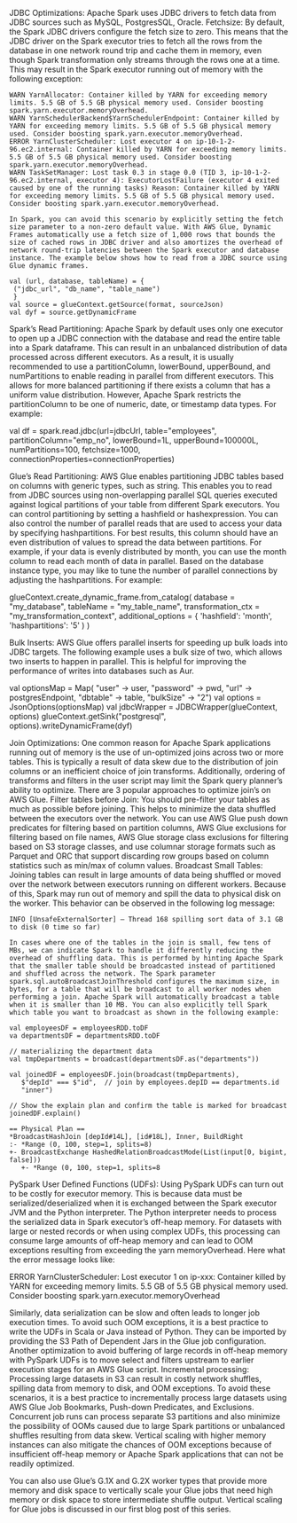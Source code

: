 JDBC Optimizations: Apache Spark uses JDBC drivers to fetch data from JDBC sources such as MySQL, PostgresSQL, Oracle.
    Fetchsize: By default, the Spark JDBC drivers configure the fetch size to zero. This means that the JDBC driver on the Spark executor tries to fetch all the rows from the database in one network round trip and cache them in memory, even though Spark transformation only streams through the rows one at a time. This may result in the Spark executor running out of memory with the following exception:

    WARN YarnAllocator: Container killed by YARN for exceeding memory limits. 5.5 GB of 5.5 GB physical memory used. Consider boosting spark.yarn.executor.memoryOverhead.
    WARN YarnSchedulerBackend$YarnSchedulerEndpoint: Container killed by YARN for exceeding memory limits. 5.5 GB of 5.5 GB physical memory used. Consider boosting spark.yarn.executor.memoryOverhead.
    ERROR YarnClusterScheduler: Lost executor 4 on ip-10-1-2-96.ec2.internal: Container killed by YARN for exceeding memory limits. 5.5 GB of 5.5 GB physical memory used. Consider boosting spark.yarn.executor.memoryOverhead.
    WARN TaskSetManager: Lost task 0.3 in stage 0.0 (TID 3, ip-10-1-2-96.ec2.internal, executor 4): ExecutorLostFailure (executor 4 exited caused by one of the running tasks) Reason: Container killed by YARN for exceeding memory limits. 5.5 GB of 5.5 GB physical memory used. Consider boosting spark.yarn.executor.memoryOverhead.

    In Spark, you can avoid this scenario by explicitly setting the fetch size parameter to a non-zero default value. With AWS Glue, Dynamic Frames automatically use a fetch size of 1,000 rows that bounds the size of cached rows in JDBC driver and also amortizes the overhead of network round-trip latencies between the Spark executor and database instance. The example below shows how to read from a JDBC source using Glue dynamic frames.

    val (url, database, tableName) = {
     ("jdbc_url", "db_name", "table_name")
     } 
    val source = glueContext.getSource(format, sourceJson)
    val dyf = source.getDynamicFrame

Spark’s Read Partitioning: Apache Spark by default uses only one executor to open up a JDBC connection with the database and read the entire table into a Spark dataframe. This can result in an unbalanced distribution of data processed across different executors. As a result, it is usually recommended to use a partitionColumn, lowerBound, upperBound, and numPartitions to enable reading in parallel from different executors. This allows for more balanced partitioning if there exists a column that has a uniform value distribution. However, Apache Spark restricts the partitionColumn to be one of numeric, date, or timestamp data types. For example:

val df = spark.read.jdbc(url=jdbcUrl, 
    table="employees", partitionColumn="emp_no", 
    lowerBound=1L, upperBound=100000L, numPartitions=100, 
    fetchsize=1000, connectionProperties=connectionProperties)

Glue’s Read Partitioning: AWS Glue enables partitioning JDBC tables based on columns with generic types, such as string. This enables you to read from JDBC sources using non-overlapping parallel SQL queries executed against logical partitions of your table from different Spark executors. You can control partitioning by setting a hashfield or hashexpression. You can also control the number of parallel reads that are used to access your data by specifying hashpartitions. For best results, this column should have an even distribution of values to spread the data between partitions. For example, if your data is evenly distributed by month, you can use the month column to read each month of data in parallel. Based on the database instance type, you may like to tune the number of parallel connections by adjusting the hashpartitions. For example:

glueContext.create_dynamic_frame.from_catalog(
    database = "my_database",
    tableName = "my_table_name",
    transformation_ctx = "my_transformation_context",
    additional_options = {
        'hashfield': 'month',
        'hashpartitions': '5'
    )
)

Bulk Inserts: AWS Glue offers parallel inserts for speeding up bulk loads into JDBC targets. The following example uses a bulk size of two, which allows two inserts to happen in parallel. This is helpful for improving the performance of writes into databases such as Aur.

val optionsMap = Map(
  "user" -> user,
  "password" -> pwd,
  "url" -> postgresEndpoint,
  "dbtable" -> table,
  "bulkSize" -> "2")
val options = JsonOptions(optionsMap)
val jdbcWrapper = JDBCWrapper(glueContext, options)
glueContext.getSink("postgresql", options).writeDynamicFrame(dyf)

Join Optimizations: One common reason for Apache Spark applications running out of memory is the use of un-optimized joins across two or more tables. This is typically a result of data skew due to the distribution of join columns or an inefficient choice of join transforms. Additionally, ordering of transforms and filters in the user script may limit the Spark query planner’s ability to optimize. There are 3 popular approaches to optimize join’s on AWS Glue.
    Filter tables before Join: You should pre-filter your tables as much as possible before joining. This helps to minimize the data shuffled between the executors over the network. You can use AWS Glue push down predicates for filtering based on partition columns, AWS Glue exclusions for filtering based on file names, AWS Glue storage class exclusions for filtering based on S3 storage classes, and use columnar storage formats such as Parquet and ORC that support discarding row groups based on column statistics such as min/max of column values.
    Broadcast Small Tables: Joining tables can result in large amounts of data being shuffled or moved over the network between executors running on different workers. Because of this, Spark may run out of memory and spill the data to physical disk on the worker. This behavior can be observed in the following log message:

    INFO [UnsafeExternalSorter] — Thread 168 spilling sort data of 3.1 GB to disk (0 time so far)

    In cases where one of the tables in the join is small, few tens of MBs, we can indicate Spark to handle it differently reducing the overhead of shuffling data. This is performed by hinting Apache Spark that the smaller table should be broadcasted instead of partitioned and shuffled across the network. The Spark parameter spark.sql.autoBroadcastJoinThreshold configures the maximum size, in bytes, for a table that will be broadcast to all worker nodes when performing a join. Apache Spark will automatically broadcast a table when it is smaller than 10 MB. You can also explicitly tell Spark which table you want to broadcast as shown in the following example:

    val employeesDF = employeesRDD.toDF
    va departmentsDF = departmentsRDD.toDF

    // materializing the department data
    val tmpDepartments = broadcast(departmentsDF.as("departments"))

    val joinedDF = employeesDF.join(broadcast(tmpDepartments), 
       $"depId" === $"id",  // join by employees.depID == departments.id 
       "inner")

    // Show the explain plan and confirm the table is marked for broadcast
    joinedDF.explain()

    == Physical Plan ==
    *BroadcastHashJoin [depId#14L], [id#18L], Inner, BuildRight
    :- *Range (0, 100, step=1, splits=8)
    +- BroadcastExchange HashedRelationBroadcastMode(List(input[0, bigint, false]))
       +- *Range (0, 100, step=1, splits=8

PySpark User Defined Functions (UDFs): Using PySpark UDFs can turn out to be costly for executor memory. This is because data must be serialized/deserialized when it is exchanged between the Spark executor JVM and the Python interpreter. The Python interpreter needs to process the serialized data in Spark executor’s off-heap memory. For datasets with large or nested records or when using complex UDFs, this processing can consume large amounts of off-heap memory and can lead to OOM exceptions resulting from exceeding the yarn memoryOverhead. Here what the error message looks like:

ERROR YarnClusterScheduler: Lost executor 1 on ip-xxx:
Container killed by YARN for exceeding memory limits. 5.5 GB of 5.5 GB physical memory used.
Consider boosting spark.yarn.executor.memoryOverhead

Similarly, data serialization can be slow and often leads to longer job execution times. To avoid such OOM exceptions, it is a best practice to write the UDFs in Scala or Java instead of Python. They can be imported by providing the S3 Path of Dependent Jars in the Glue job configuration. Another optimization to avoid buffering of large records in off-heap memory with PySpark UDFs is to move select and filters upstream to earlier execution stages for an AWS Glue script.
Incremental processing: Processing large datasets in S3 can result in costly network shuffles, spilling data from memory to disk, and OOM exceptions. To avoid these scenarios, it is a best practice to incrementally process large datasets using AWS Glue Job Bookmarks, Push-down Predicates, and Exclusions. Concurrent job runs can process separate S3 partitions and also minimize the possibility of OOMs caused due to large Spark partitions or unbalanced shuffles resulting from data skew. Vertical scaling with higher memory instances can also mitigate the chances of OOM exceptions because of insufficient off-heap memory or Apache Spark applications that can not be readily optimized.

You can also use Glue’s G.1X and G.2X worker types that provide more memory and disk space to vertically scale your Glue jobs that need high memory or disk space to store intermediate shuffle output. Vertical scaling for Glue jobs is discussed in our first blog post of this series.
